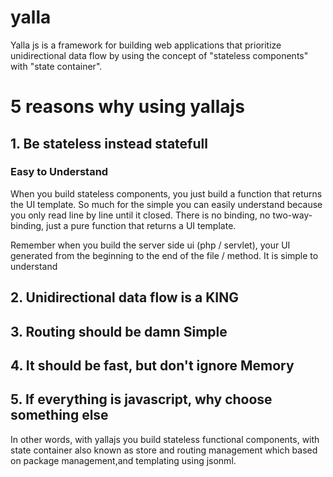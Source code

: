 # yalla
Yalla js is a framework for building web applications that prioritize unidirectional data flow by using the concept of 
"stateless components" with "state container".

# 5 reasons why using yallajs
## 1. Be stateless instead statefull
### Easy to Understand
When you build stateless components, you just build a function that returns the UI template. So much for the simple you 
can easily understand because you only read line by line until it closed. There is no binding, no two-way-binding, 
just a pure function that returns a UI template.

Remember when you build the server side ui (php / servlet), your UI generated from the beginning to the end of the 
file / method. It is simple to understand

## 2. Unidirectional data flow is a KING

## 3. Routing should be damn Simple

## 4. It should be fast, but don't ignore Memory

## 5. If everything is javascript, why choose something else


In other words, with yallajs you build stateless functional components, with state container also known as store 
and routing management which based on package management,and templating using jsonml.
